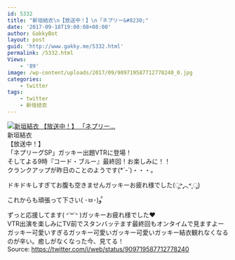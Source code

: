 ```yaml
---
id: 5332
title: "新垣結衣\n【放送中！】\n「ネプリー&#8230;"
date: '2017-09-18T19:00:08+08:00'
author: GakkyBot
layout: post
guid: 'http://www.gakky.me/5332.html'
permalink: /5332.html
Views:
    - '89'
image: /wp-content/uploads/2017/09/909719587712778240_0.jpg
categories:
    - twitter
tags:
    - twitter
    - 新垣结衣
---
```


[![新垣結衣
【放送中！】
「ネプリー...](http://www.yui-aragaki.org/wp-content/uploads/2017/09/909719587712778240_0.jpg)](http://www.yui-aragaki.org/wp-content/uploads/2017/09/909719587712778240_0.jpg)  
新垣結衣  
【放送中！】  
「ネプリーグSP」ガッキー出題VTRに登場！  
そしてよる9時『コード・ブルー』最終回！お楽しみに！！  
クランクアップが昨日のことのようです(\*´-`)・・・。

ドキドキしすぎてお腹も空きませんガッキーお疲れ様でした(ू˃̣̣̣̣̣̣︿˂̣̣̣̣̣̣ ू)

これからも頑張って下さい( ･ㅂ･)و ̑̑

ずっと応援してます( ᐢ˙꒳​˙ᐢ )ガッキーお疲れ様でした❤︎  
VTR出演を楽しみにTV前でスタンバッテます最終回もオンタイムで見ますよーガッキー可愛いすぎるガッキー可愛いガッキー可愛いガッキー結衣観れなくなるのが辛い。癒しがなくなった今、見てる！  
Source: <https://twitter.com/i/web/status/909719587712778240>